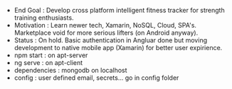 - End Goal : Develop cross platform intelligent fitness tracker for strength training enthusiasts.
- Motivation : Learn newer tech, Xamarin, NoSQL, Cloud, SPA's. Marketplace void for more serious lifters (on Android anyway).
- Status : On hold. Basic authentication in Angluar done but moving development to native mobile app (Xamarin) for better user expirience. 
- npm start :  on apt-server
- ng serve :  on apt-client
- dependencies : mongodb on localhost
- config : user defined email, secrets... go in config folder
